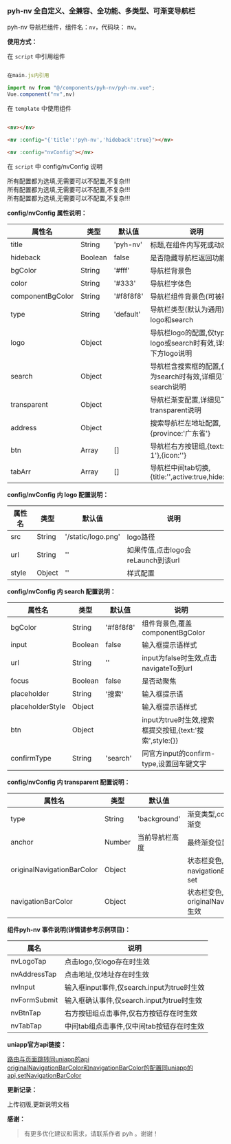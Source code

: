 ### pyh-nv 全自定义、全兼容、全功能、多类型、可渐变导航栏

pyh-nv 导航栏组件，组件名：``nv``，代码块： nv。

**使用方式：**

在 ``script`` 中引用组件 

```javascript

在main.js内引用

import nv from "@/components/pyh-nv/pyh-nv.vue";
Vue.component("nv",nv)

```

在 ``template`` 中使用组件

```html

<nv></nv>

<nv :config="{'title':'pyh-nv','hideback':true}"></nv>

<nv :config="nvConfig"></nv>

```

在 ``script`` 中 config/nvConfig 说明

所有配置都为选填,无需要可以不配置,不复杂!!!</br>
所有配置都为选填,无需要可以不配置,不复杂!!!</br>
所有配置都为选填,无需要可以不配置,不复杂!!!</br>

**config/nvConfig 属性说明：**

|属性名				|类型	|默认值	                    |说明											|
|---				|----	|---	                    |---											|
|title				|String	|'pyh-nv'    |标题,在组件内写死或动态修改										|
|hideback			|Boolean|false       |是否隐藏导航栏返回功能											|
|bgColor			|String	|'#fff'	     |导航栏背景色													|
|color				|String	|'#333'	     |导航栏字体色													|
|componentBgColor	|String	|'#f8f8f8'	 |导航栏组件背景色(可被覆盖)										|
|type				|String	|'default'	 |导航栏类型(默认为通用),还有logo和search							|
|logo				|Object	|		     |导航栏logo的配置,仅type为logo或search时有效,详细见下方logo说明	|
|search				|Object	|		     |导航栏含搜索框的配置,仅type为search时有效,详细见下方search说明	|
|transparent		|Object	|		     |导航栏渐变配置,详细见下方transparent说明						|
|address			|Object	|		     |搜索导航栏左地址配置,{province:'广东省'}						|
|btn				|Array	|[]		     |导航栏右方按钮组,{text:'点击1'},{icon:''}						|
|tabArr				|Array	|[]		     |导航栏中间tab切换,{title:'',active:true,hide:false}			|

**config/nvConfig 内 logo 配置说明：**

|属性名				|类型	|默认值	                    |说明								|
|---				|----	|---	                    |---								|
|src				|String	|'/static/logo.png'   		|logo路径							|
|url				|String	|''						    |如果传值,点击logo会reLaunch到该url	|
|style				|Object	|''	     					|样式配置							|

**config/nvConfig 内 search 配置说明：**

|属性名				|类型	|默认值	    |说明													|
|---				|----	|---	    |---													|
|bgColor			|String	|'#f8f8f8'  |组件背景色,覆盖	componentBgColor						|
|input				|Boolean|false	    |输入框提示语样式										|
|url				|String	|''		    |input为false时生效,点击navigateTo到url					|
|focus				|Boolean|false		|是否动聚焦												|
|placeholder		|String	|'搜索'	   	|输入框提示语											|
|placeholderStyle	|Object	|		    |输入框提示语样式										|
|btn				|Object	|		    |input为true时生效,搜索框提交按钮,{text:'搜索',style:{}}	|
|confirmType		|String	|'search'	|同官方input的confirm-type,设置回车键文字				|

**config/nvConfig 内 transparent 配置说明：**

|属性名						|类型	|默认值	      	|说明												|
|---						|----	|---	      	|---												|
|type						|String	|'background' 	|渐变类型,content为全透明渐变						|
|anchor						|Number	|当前导航栏高度	|最终渐变位置										|
|originalNavigationBarColor	|Object	|	     		|状态栏变色,同时设置navigationBarColor生效,同set		|
|navigationBarColor			|Object	|	     		|状态栏变色,同时设置originalNavigationBarColor生效	|


**组件pyh-nv 事件说明(详情请参考示例项目)：**

|属名				|说明										|
|---				|----										|
|nvLogoTap			|点击logo,仅logo存在时生效					|
|nvAddressTap		|点击地址,仅地址存在时生效					|
|nvInput			|输入框input事件,仅search.input为true时生效	|
|nvFormSubmit		|输入框确认事件,仅search.input为true时生效	|
|nvBtnTap			|右方按钮组点击事件,仅右方按钮存在时生效		|
|nvTabTap			|中间tab组点击事件,仅中间tab按钮存在时生效	|

**uniapp官方api链接：**

[路由与页面跳转同uniapp的api](https://uniapp.dcloud.net.cn/api/router?id=navigateto)</br>
[originalNavigationBarColor和navigationBarColor的配置同uniapp的api,setNavigationBarColor](https://uniapp.dcloud.net.cn/api/ui/navigationbar?id=setnavigationbarcolor)

**更新记录：**

上传初版,更新说明文档

**感谢：**

> 有更多优化建议和需求，请联系作者 pyh 。谢谢！
